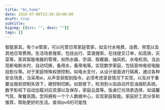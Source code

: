 ```yaml
---
title: "Ai_home"
date: 2018-07-08T23:36:18+08:00
draft: true
subtitle:
bigimg: [{src: "", desc: ""}]
tags: []
---
```


<!--more-->

智能家具，有个ai管家，可以托管日常家庭管家，如支付水电费、话费、带宽以及其他日常费用。生活场景搜索，包括出行、菜谱搜索，在线提交订单，如高铁，买菜等。家具智能电器的管理，如热水器、空调、取暖器、抽风机、水电检测。当出现断电断水时，自动切换，备用水，备用电等。实现数学家庭，包括音响电视电脑投影仪等。对于家庭特殊权限控制，如电水支付，从设计层面进行隔离，通过各种安全场景，当采用ai，从声音获取到指令，必须考虑录音情况下实现，以及对于重要设施软控制失效下，硬控制切断。如厨房下，检测到火焰自动开启油烟机系统。数字影视下自动加载对应资源以及保存，家庭云盘等。饭桌灯光场景选择，如温馨气氛、聚餐氛围。您将拥有一个个人数据中心，实现家庭智能。家庭好工具分享和推荐，帮助更好的生活。查询ipv6的可能性